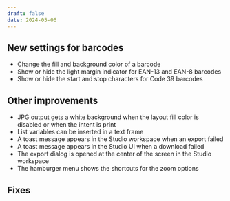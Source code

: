```yaml
---
draft: false
date: 2024-05-06
---
```


## New settings for barcodes

- Change the fill and background color of a barcode
- Show or hide the light margin indicator for EAN-13 and EAN-8 barcodes
- Show or hide the start and stop characters for Code 39 barcodes

<!-- more -->

## Other improvements

- JPG output gets a white background when the layout fill color is disabled or when the intent is print
- List variables can be inserted in a text frame
- A toast message appears in the Studio workspace when an export failed
- A toast message appears in the Studio UI when a download failed
- The export dialog is opened at the center of the screen in the Studio workspace
- The hamburger menu shows the shortcuts for the zoom options

## Fixes
